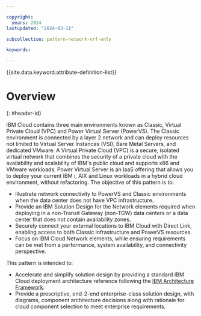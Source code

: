 ```yaml
---

copyright:
  years: 2024
lastupdated: "2024-03-11"

subcollection: pattern-network-vrf-only

keywords:

---
```


{{site.data.keyword.attribute-definition-list}}

# Overview
{: #header-id}

IBM Cloud contains three main environments known as Classic, Virtual Private Cloud (VPC) and Power Virtual Server (PowerVS). The Classic environment is connected by a layer 2 network and can deploy resources not limited to Virtual Server Instances (VSI), Bare Metal Servers, and dedicated VMware. A Virtual Private Cloud (VPC) is a secure, isolated virtual network that combines the security of a private cloud with the availability and scalability of IBM's public cloud and supports x86 and VMware workloads. Power Virtual Server is an IaaS offering that allows you to deploy your current IBM i, AIX and Linux workloads in a hybrid cloud environment, without refactoring. The objective of this pattern is to:

-   Illustrate network connectivity to PowerVS and Classic environments when the data center does not have VPC infrastructure.
-   Provide an IBM Solution Design for the Network elements required when deploying in a non-Transit Gateway (non-TGW) data centers or a data center that does not contain availability zones.
-   Securely connect your external locations to IBM Cloud with Direct Link, enabling access to both Classic infrastructure and PowerVS resources.
-   Focus on IBM Cloud Network elements, while ensuring requirements can be met from a performance, system availability, and connectivity perspective.

This pattern is intended to:

-   Accelerate and simplify solution design by providing a standard IBM Cloud deployment architecture reference following the [IBM Architecture Framework](/docs/architecture-framework).
-   Provide a prescriptive, end-2-end enterprise-class solution design, with diagrams, component architecture decisions along with rationale for cloud component selection to meet enterprise requirements.
